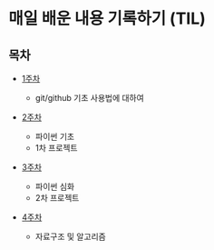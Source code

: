 #  매일 배운 내용 기록하기 (TIL)

##  목차

* [1주차](./July/1w/)
    - git/github 기초 사용법에 대하여

* [2주차](./July/2w/)
    - 파이썬 기초
    - 1차 프로젝트

* [3주차](./July/3w/)
    - 파이썬 심화
    - 2차 프로젝트
    
* [4주차](./July/4w/)
    - 자료구조 및 알고리즘